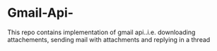 # Gmail-Api-
This repo contains implementation of gmail api..i.e. downloading attachements, sending mail with attachments and replying in a thread 
